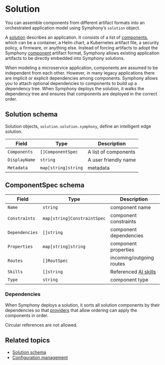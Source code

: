 # Solution

You can assemble components from different artifact formats into an orchestrated application model using Symphony’s `solution` object.

A [solution](../concepts/unified-object-model/solution.md) describes an application. It consists of a list of [components](../concepts/unified-object-model/solution.md#componentspec), which can be a container, a Helm chart, a Kubernetes artifact file, a security policy, a firmware, or anything else. Instead of forcing artifacts to adopt the Symphony [component](../concepts/unified-object-model/solution.md#componentspec) artifact format, Symphony allows existing application artifacts to be directly embedded into Symphony solutions.

When modeling a microservice application, components are assumed to be independent from each other. However, in many legacy applications there are implicit or explicit dependencies among components. Symphony allows you to attach optional dependencies to components to build up a dependency tree. When Symphony deploys the solution, it walks the dependency tree and ensures that components are deployed in the correct order.

## Solution schema

Solution objects, `solution.solution.symphony`, define an intelligent edge solution.

| Field | Type | Description |
|--------|--------|--------|
| `Components`| `[]ComponentSpec` | A list of components |
| `DisplayName` | `string` | A user friendly name |
| `Metadata` | `map[string]string` | metadata |

## ComponentSpec schema

| Field | Type | Description |
|--------|--------|--------|
| `Name`| `string` | component name | 
| `Constraints` | `map[string]ConstraintSpec` | component constraints |
| `Dependencies` | `[]string` | component dependencies |
| `Properties` | `map[string]string` | component properties |
| `Routes` | `[]RoutSpec` | incoming/outgoing routes |
| `Skills` | `[]string` | Referenced [AI skills](./ai-skill.md) |
| `Type` | `string` | component type |

### Dependencies

When Symphony deploys a solution, it sorts all solution components by their dependencies so that [providers](../providers/_overview.md) that allow ordering can apply the components in order.

Circular references are not allowed.

## Related topics

* [Solution schema](../concepts/unified-object-model/solution.md)
* [Configuration management](./configuration-management.md)
